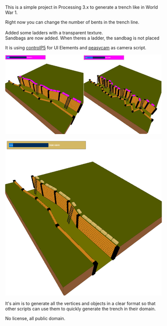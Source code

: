 This is a simple project in Processing 3.x to generate a trench like in World War 1.

Right now you can change the number of bents in the trench line. <br/>
<BR>
Added some ladders with a transparent texture.<br/>
Sandbags are now added. When theres a ladder, the sandbag is not placed</br>


It is using <a href="http://www.sojamo.de/libraries/controlP5/">controlP5</a> for UI Elements and <a href="http://mrfeinberg.com/peasycam/">peasycam</a> as camera script.<br/>

<img src="trench14.jpg"><br/>

<img src="trench17.jpg">

<br/>


It's aim is to generate all the vertices and objects in a clear format so that other scripts can use them to quickly generate the trench in their domain.

No license, all public domain.
